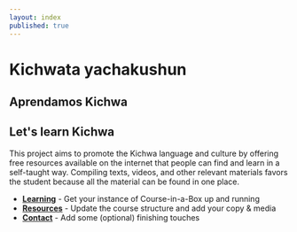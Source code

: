 ```yaml
---
layout: index
published: true
---
```

# Kichwata yachakushun
## Aprendamos Kichwa
## Let's learn Kichwa

This project aims to promote the Kichwa language and culture by offering free resources available on the internet that people can find and learn in a self-taught way. Compiling texts, videos, and other relevant materials favors the student because all the material can be found in one place.
* **[Learning](/modules/learning/)** - Get your instance of Course-in-a-Box up and running
* **[Resources](/modules/content/markdown-and-media)** -  Update the course structure and add your copy & media
* **[Contact](/modules/customize/favicon)** - Add some (optional) finishing touches
